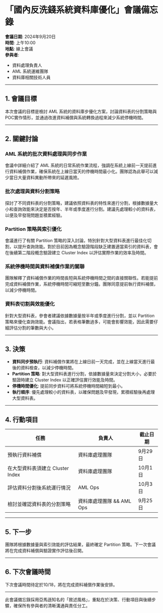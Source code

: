 # 「國內反洗錢系統資料庫優化」會議備忘錄

**會議日期**: 2024年9月20日  
**時間**: 上午10:00  
**地點**: 線上會議  
**參與者**:  
- 資料處理負責人
- AML 系統運維團隊  
- 資料庫相關技術人員

---

## 1. 會議目標

本次會議的目標是檢討 AML 系統的資料庫步優化方案，討論資料表的分割策略與POC實作情形，並通過改進資料補償與系統轉換過程來減少系統停機時間。

---

## 2. 關鍵討論

### AML 系統的批次資料處理與同步作業

會議中詳細介紹了 AML 系統的日常系統作業流程，強調在系統上線前一天提前進行資料補償作業，確保系統在上線日當天的停機時間最小化。團隊認為此舉可以減少當日大量資料異動所帶來的延遲風險。

### 批次處理與資料分割策略

探討了不同資料表的分割策略，建議依照資料表的特性來進行分割，根據數據量大小和查詢效能來決定是否按年、半年或季度進行分割。建議先處理較小的資料表，以便及早發現問題並積累經驗。

### Partition 策略與索引優化

會議進行了有關 Partition 策略的深入討論，特別針對大型資料表進行最佳化切割，以提升查詢效能。對於目前因為概念驗證階段缺乏建置適當索引的資料表，會在後續第二階段概念驗證建立 Cluster Index 以評估實際作業的效率及時間。

### 系統停機時間與資料補償作業的關聯

團隊解釋了資料補償作業的時間長短與系統停機時間之間的直接關聯性。若能提前完成資料補償作業，系統停機時間可縮短至數分鐘。團隊同意提前執行資料補償，以減少停機時間。

### 資料表切割與效能優化

針對大型資料表，參會者建議依據數據量按半年或季度進行分割，並以 Partition 策略來優化查詢效能。會議指出，若表格筆數過多，可能會影響效能，因此需要仔細評估分割的筆數與大小。

---

## 3. 決策

- **資料同步預執行**: 資料補償作業將在上線日前一天完成，並在上線當天進行最後的資料檢查，以減少停機時間。
- **Partition 策略**: 對大型資料表進行分割，依據數據量來決定分割大小，必要於驗證時建立 Cluster Index 以正確評估實行效能及時間。
- **停機時間優化**: 提前同步資料可將系統停機時間縮短到最小。
- **執行順序**: 優先處理較小的資料表，以確保問題及早發現，累積經驗後再處理大型資料表。

---

## 4. 行動項目

| 任務                                        | 負責人  | 截止日期     |
|---------------------------------------------|---------|--------------|
| 預執行資料補償                              | 資料庫處理團隊    | 9月29日      |
| 在大型資料表須建立 Cluster Index            | 資料庫處理團隊 | 10月1日      |
| 評估資料分割後系統運行情況                  | AML Ops | 10月3日      |
| 檢討並確認資料表的分割策略                  | 資料庫處理團隊 && AML Ops    | 9月25日      |

---

## 5. 下一步

團隊將根據數據量與索引效能的評估結果，最終確定 Partition 策略。下一次會議將在完成資料補償與驗證實作評估後召開。

---

## 6. 下次會議時間

下次會議時間待定於10/18，將在完成資料補償作業後安排。

---

此會議備忘錄採用亞馬遜知名的「敘述風格」，重點在於決策、行動項目與後續步驟，確保所有參與者的清晰溝通與責任分工。
